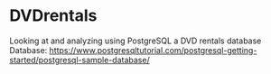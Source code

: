# DVDrentals
 Looking at and analyzing using PostgreSQL a DVD rentals database
 Database: https://www.postgresqltutorial.com/postgresql-getting-started/postgresql-sample-database/
 
